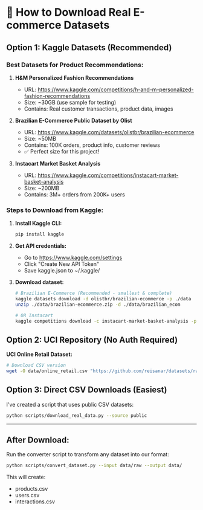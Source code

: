 
# 🎯 How to Download Real E-commerce Datasets

## Option 1: Kaggle Datasets (Recommended)

### Best Datasets for Product Recommendations:

1. **H&M Personalized Fashion Recommendations**
   - URL: https://www.kaggle.com/competitions/h-and-m-personalized-fashion-recommendations
   - Size: ~30GB (use sample for testing)
   - Contains: Real customer transactions, product data, images
   
2. **Brazilian E-Commerce Public Dataset by Olist**
   - URL: https://www.kaggle.com/datasets/olistbr/brazilian-ecommerce
   - Size: ~50MB
   - Contains: 100K orders, product info, customer reviews
   - ✅ Perfect size for this project!

3. **Instacart Market Basket Analysis**
   - URL: https://www.kaggle.com/competitions/instacart-market-basket-analysis
   - Size: ~200MB
   - Contains: 3M+ orders from 200K+ users

### Steps to Download from Kaggle:

1. **Install Kaggle CLI:**
   ```bash
   pip install kaggle
   ```

2. **Get API credentials:**
   - Go to https://www.kaggle.com/settings
   - Click "Create New API Token"
   - Save kaggle.json to ~/.kaggle/

3. **Download dataset:**
   ```bash
   # Brazilian E-Commerce (Recommended - smallest & complete)
   kaggle datasets download -d olistbr/brazilian-ecommerce -p ./data
   unzip ./data/brazilian-ecommerce.zip -d ./data/brazilian_ecom
   
   # OR Instacart
   kaggle competitions download -c instacart-market-basket-analysis -p ./data
   ```

## Option 2: UCI Repository (No Auth Required)

**UCI Online Retail Dataset:**
```bash
# Download CSV version
wget -O data/online_retail.csv "https://github.com/reisanar/datasets/raw/master/OnlineRetail.csv"
```

## Option 3: Direct CSV Downloads (Easiest)

I've created a script that uses public CSV datasets:

```bash
python scripts/download_real_data.py --source public
```

---

## After Download:

Run the converter script to transform any dataset into our format:
```bash
python scripts/convert_dataset.py --input data/raw --output data/
```

This will create:
- products.csv
- users.csv  
- interactions.csv
